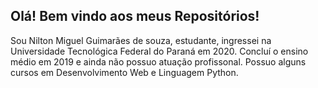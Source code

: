 ## Olá! Bem vindo aos meus Repositórios!

Sou Nilton Miguel Guimarães de souza, estudante, ingressei na Universidade Tecnológica Federal do Paraná em 2020. Concluí o ensino médio em 2019 e ainda não possuo atuação profissonal. Possuo alguns cursos em Desenvolvimento Web e Linguagem Python.

<!-- **Nilton-Miguel/Nilton-Miguel** is a ✨ _special_ ✨ repository because its `README.md` (this file) appears on your GitHub profile. -->

